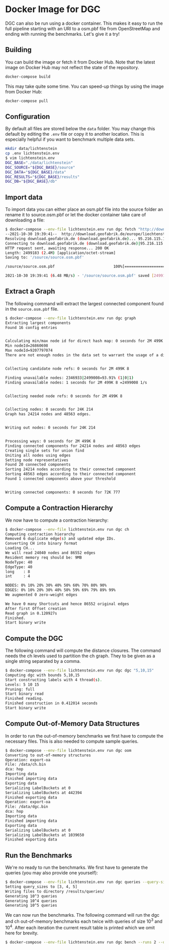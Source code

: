 # Docker Image for DGC

DGC can also be run using a docker container.
This makes it easy to run the full pipeline starting with an URI to a osm.pbf file from OpenStreetMap and ending with running the benchmarks.
Let's give it a try!

## Building

You can build the image or fetch it from Docker Hub.
Note that the latest image on Docker Hub may not reflect the state of the repository.

```bash
docker-compose build
```

This may take quite some time.
You can speed-up things by using the image from Docker Hub:

```bash
docker-compose pull
```

## Configuration

By default all files are stored below the `data` folder.
You may change this default by editing the `.env` file or copy it to another location.
This is especially helpful if you want to benchmark multiple data sets.

```bash
mkdir data/lichtenstein
cp .env lichtenstein.env
$ vim lichtenstein.env
DGC_BASE="./data/lichtenstein"
DGC_SOURCE="${DGC_BASE}/source"
DGC_DATA="${DGC_BASE}/data"
DGC_RESULTS="${DGC_BASE}/results"
DGC_DB="${DGC_BASE}/db"
```

## Import data

To import data you can either place an osm.pbf file into the source folder an rename it to source.osm.pbf or let the docker container take care of downloading a file:

```bash
$ docker-compose --env-file lichtenstein.env run dgc fetch "http://download.geofabrik.de/europe/liechtenstein-latest.osm.pbf"
--2021-10-30 19:39:41--  http://download.geofabrik.de/europe/liechtenstein-latest.osm.pbf
Resolving download.geofabrik.de (download.geofabrik.de)... 95.216.115.119, 116.202.112.212
Connecting to download.geofabrik.de (download.geofabrik.de)|95.216.115.119|:80... connected.
HTTP request sent, awaiting response... 200 OK
Length: 2499183 (2.4M) [application/octet-stream]
Saving to: '/source/source.osm.pbf'

/source/source.osm.pbf                          100%[====================================================================================================>]   2.38M  6.48MB/s    in 0.4s    

2021-10-30 19:39:41 (6.48 MB/s) - '/source/source.osm.pbf' saved [2499183/2499183]
```

## Extract a Graph

The following command will extract the largest connected component found in the `source.osm.pbf` file.

```bash
$ docker-compose --env-file lichtenstein.env run dgc graph
Extracting largest components
Found 16 config entries


Calculating min/max node id for direct hash map: 0 seconds for 2M 499K 8 
Min nodeId=26860698
Max nodeId=9207797074
There are not enough nodes in the data set to warrant the usage of a direct mapped cache


Collecting candidate node refs: 0 seconds for 2M 499K 8 

Finding unavailable nodes: 2346933|2499008=93.91% (1|0|1)
Finding unavailable nodes: 1 seconds for 2M 499K 8 =2499008 1/s


Collecting needed node refs: 0 seconds for 2M 499K 8 


Collecting nodes: 0 seconds for 24K 214 
Graph has 24214 nodes and 48563 edges.


Writing out nodes: 0 seconds for 24K 214 


Processing ways: 0 seconds for 2M 499K 8 
Finding connected components for 24214 nodes and 48563 edges
Creating single sets for union find
Uniting all nodes using edges
Setting node representatives
Found 20 connected components
Sorting 24214 nodes according to their connected component
Sorting 48563 edges according to their connected component
Found 1 connected components above your threshold


Writing connected components: 0 seconds for 72K 777
```

## Compute a Contraction Hierarchy

We now have to compute a contraction hierarchy:

```bash
$ docker-compose --env-file lichtenstein.env run dgc ch
Computing contraction hierarchy
Removed 6 duplicate edge(s) and updated edge IDs.
Converting CH into binary format
Loading CH...
We will read 24040 nodes and 86552 edges
Resident memory req should be: 9MB
NodeType: 40
EdgeType: 40
long    : 8
int     : 4

NODES: 0% 10% 20% 30% 40% 50% 60% 70% 80% 90% 
EDGES: 0% 10% 20% 30% 40% 50% 59% 69% 79% 89% 99% 
We augmented 0 zero-weight edges

We have 0 many Shortcuts and hence 86552 original edges
After first Offset creation
Read graph in 0.120927s
Finished.
Start binary write
```

## Compute the DGC

The following command will compute the distance closures.
The command needs the ch levels used to partition the ch graph.
They to be given as a single string separated by a comma.

```bash
$ docker-compose --env-file lichtenstein.env run dgc dgc "5,10,15"
Computing dgc with bounds 5,10,15
Start constructing labels with 4 thread(s).
Levels: 5 10 15
Pruning: full
Start binary read
Finished reading.
Finished construction in 0.412014 seconds
Start binary write
```

## Compute Out-of-Memory Data Structures

In order to run the out-of-memory benchmarks we first have to compute the necessary files.
This is also needed to compute sample queries.

```bash
$ docker-compose --env-file lichtenstein.env run dgc oom
Converting to out-of-memory structures
Operation: export-oa
File: /data/ch.bin
dca: hop
Importing data
Finished importing data
Exporting data
Serializing LabelBuckets at 0
Serializing LabelBuckets at 442394
Finished exporting data
Operation: export-oa
File: /data/dgc.bin
dca: hop
Importing data
Finished importing data
Exporting data
Serializing LabelBuckets at 0
Serializing LabelBuckets at 1039650
Finished exporting data
```

## Run the Benchmarks

We're no ready to run the benchmarks.
We first have to generate the queries (you may also provide one yourself):

```bash
$ docker-compose --env-file lichtenstein.env run dgc queries --query-sizes 3 4 5
Setting query_sizes to [3, 4, 5]
Writing files to directory /results/queries/
Generating 10^3 queries
Generating 10^4 queries
Generating 10^5 queries
```

We can now run the benchmarks.
The following command will run the dgc and ch out-of-memory benchmarks each twice with queries of size $10^3$ and $10^4$.
After each iteration the current result table is printed which we omit here for brevity.

```bash
$ docker-compose --env-file lichtenstein.env run dgc bench --runs 2 --query-sizes 3 4 --selection dgc-oom ch-oom

```